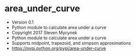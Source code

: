# area_under_curve
* Version 0.1
* Python module to calculate area under a curve
* Copyright 2017 Steven Mycynek
* Python module to calculate area under a curve
* Supports midpoint, trapezoid, and simpson approximations
* https://pypi.python.org/pypi/area-under-curve
